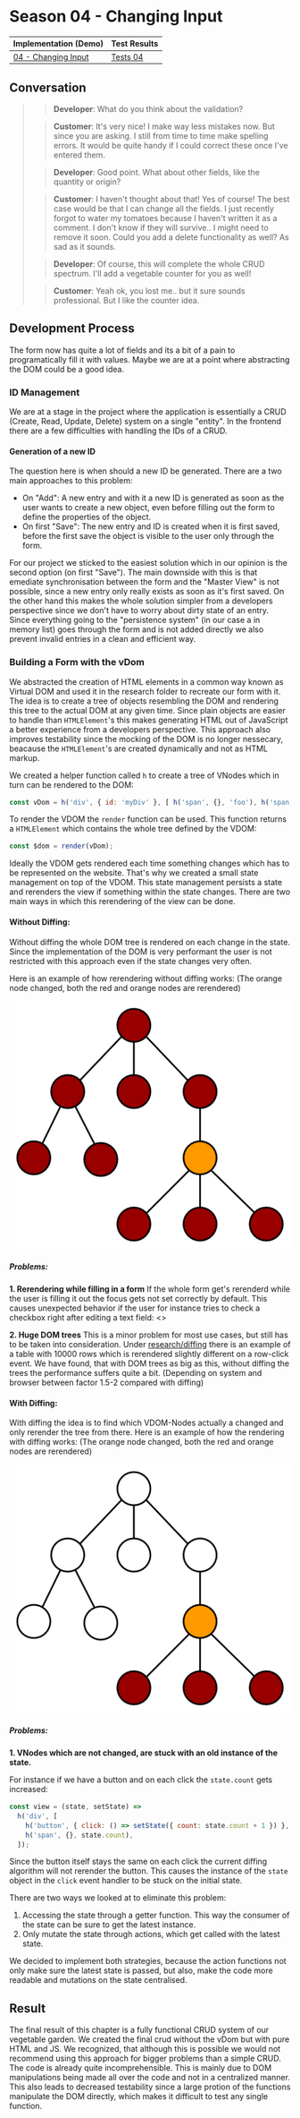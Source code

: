 # Season 04 - Changing Input

| Implementation (Demo)            | Test Results           |
| -------------------------------- | ---------------------- |
| [04 - Changing Input](demo.html) | [Tests 04](tests.html) |

## Conversation

> > **Developer**: What do you think about the validation?
>
> > **Customer**: It's very nice! I make way less mistakes now. But since you are asking. I still from time to time make spelling errors. It would be quite handy if I could correct these once I've entered them.
>
> > **Developer**: Good point. What about other fields, like the quantity or origin?
>
> > **Customer**: I haven't thought about that! Yes of course! The best case would be that I can change all the fields. I just recently forgot to water my tomatoes because I haven't written it as a comment. I don't know if they will survive.. I might need to remove it soon. Could you add a delete functionality as well? As sad as it sounds.
>
> > **Developer**: Of course, this will complete the whole CRUD spectrum. I'll add a vegetable counter for you as well!
>
> > **Customer**: Yeah ok, you lost me.. but it sure sounds professional. But I like the counter idea.

## Development Process

The form now has quite a lot of fields and its a bit of a pain to programatically fill it with values. Maybe we are at a point where abstracting the DOM could be a good idea.

### ID Management

We are at a stage in the project where the application is essentially a CRUD (Create, Read, Update, Delete) system on a single "entity". In the frontend there are a few difficulties with handling the IDs of a CRUD. 

#### Generation of a new ID

The question here is when should a new ID be generated. There are a two main approaches to this problem:

- On "Add": A new entry and with it a new ID is generated as soon as the user wants to create a new object, even before filling out the form to define the properties of the object.
- On first "Save": The new entry and ID is created when it is first saved, before the first save the object is visible to the user only through the form.

For our project we sticked to the easiest solution which in our opinion is the second option (on first "Save"). The main downside with this is that emediate synchronisation between the form and the "Master View" is not possible, since a new entry only really exists as soon as it's first saved. On the other hand this makes the whole solution simpler from a developers perspective since we don't have to worry about dirty state of an entry. Since everything going to the "persistence system" (in our case a in memory list) goes through the form and is not added directly we also prevent invalid entries in a clean and efficient way.

### Building a Form with the vDom

We abstracted the creation of HTML elements in a common way known as Virtual DOM and used it in the research folder to recreate our form with it. 
The idea is to create a tree of objects resembling the DOM and rendering this tree to the actual DOM at any given time.
Since plain objects are easier to handle than `HTMLElement`'s this makes generating HTML out of JavaScript a better experience from a developers perspective.
This approach also improves testability since the mocking of the DOM is no longer nessecary, beacause the `HTMLElement`'s are created dynamically and not as HTML markup.

We created a helper function called `h` to create a tree of VNodes which in turn can be rendered to the DOM:
```javascript
const vDom = h('div', { id: 'myDiv' }, [ h('span', {}, 'foo'), h('span', {}, 'bar') ]);
```

To render the VDOM the `render` function can be used. This function returns a `HTMLElement` which contains the whole tree defined by the VDOM:
```javascript
const $dom = render(vDom);
```

Ideally the VDOM gets rendered each time something changes which has to be represented on the website. That's why we created a small state management on top of the VDOM. This state management persists a state and rerenders the view if something within the state changes. There are two main ways in which this rerendering of the view can be done.

#### Without Diffing:

Without diffing the whole DOM tree is rendered on each change in the state. Since the implementation of the DOM is very performant the user is not restricted with this approach even if the state changes very often.

Here is an example of how rerendering without diffing works: (The orange node changed, both the red and orange nodes are rerendered)

![no_diffing](../../assets/diagrams/no_diffing.png)

##### Problems:

**1. Rerendering while filling in a form**
If the whole form get's rerenderd while the user is filling it out the focus gets not set correctly by default.
This causes unexpected behavior if the user for instance tries to check a checkbox right after editing a text field:
<<GIF showing the problem>>

**2. Huge DOM trees**
This is a minor problem for most use cases, but still has to be taken into consideration.
Under [research/diffing](research/diffing) there is an example of a table with 10000 rows which is rerendered slightly different on a row-click event. We have found, that with DOM trees as big as this, without diffing the trees the performance suffers quite a bit. (Depending on system and browser between factor 1.5-2 compared with diffing)



#### With Diffing:

With diffing the idea is to find which VDOM-Nodes actually a changed and only rerender the tree from there.
Here is an example of how the rendering with diffing works: (The orange node changed, both the red and orange nodes are rerendered)

![diffing](../../assets/diagrams/diffing.png)

##### Problems:

**1. VNodes which are not changed, are stuck with an old instance of the state.**

For instance if we have a button and on each click the `state.count` gets increased:

```js
const view = (state, setState) =>
  h('div', [
    h('button', { click: () => setState({ count: state.count + 1 }) }, 'Add'),
    h('span', {}, state.count),
  ]);
```

Since the button itself stays the same on each click the current diffing algorithm will not rerender the button. This causes the instance of the `state` object in the `click` event handler to be stuck on the initial state.

There are two ways we looked at to eliminate this problem:

1. Accessing the state through a getter function. This way the consumer of the state can be sure to get the latest instance.
2. Only mutate the state through actions, which get called with the latest state.

We decided to implement both strategies, because the action functions not only make sure the latest state is passed, but also, make the code more readable and mutations on the state centralised.

## Result

The final result of this chapter is a fully functional CRUD system of our vegetable garden. We created the final crud without the vDom but with pure HTML and JS. We recognized, that although this is possible we would not recommend using this approach for bigger problems than a simple CRUD. The code is already quite incomprehensible. This is mainly due to DOM manipulations being made all over the code and not in a centralized manner. This also leads to decreased testability since a large protion of the functions manipulate the DOM directly, which makes it difficult to test any single function. 